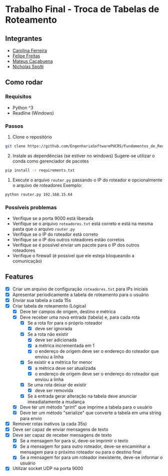 # Trabalho Final - Troca de Tabelas de Roteamento

## Integrantes
- [Carolina Ferreira](https://github.com/carolmic)
- [Felipe Freitas](https://github.com/felipefreitassilva)
- [Mateus Caçabuena](https://github.com/mateuscacabuena)
- [Nicholas Spolti](https://github.com/Nicholasspoltidesouza)

## Como rodar

### Requisitos

- Python ^3
- Readline (Windows)

### Passos

1. Clone o repositório
```bash
git clone https://github.com/EngenhariaSoftwarePUCRS/Fundamentos_de_Redes_de_Computadores.git
```

2. Instale as dependências (se estiver no windows)
Sugere-se utilizar o conda como gerenciador de pacotes
```bash
pip install -r requirements.txt
```

1. Execute o arquivo `router.py` passando o IP do roteador e opcionalmente o arquivo de roteadores
Exemplo:
```bash
python router.py 192.168.15.64
```

### Possíveis problemas

- Verifique se a porta 9000 está liberada
- Verifique se o arquivo `roteadores.txt` está correto e está na mesma pasta que o arquivo `router.py`
- Verifique se o IP do roteador está correto
- Verifique se o IP dos outros roteadores estão corretos
- Verifique se é possível enviar um pacote para o IP dos outros roteadores
- Verifique o firewall (é possível que ele esteja bloqueando a comunicação)

## Features

- [x] Criar um arquivo de configuração `roteadores.txt` para IPs iniciais
- [x] Apresentar periodicamente a tabela de roteamento para o usuário
- [x] Enviar sua tabela a cada 15s
- [x] Criar tabela de roteamento (Lógica)
  - [x] Deve ter campos de origem, destino e métrica
  - [x] Deve receber uma nova entrada (tabela) e, para cada rota
    - [x] Se a rota for para o próprio roteador
      - [x] deve ser ignorada
    - [x] Se a rota não existir
      - [x] deve ser adicionada
      - [x] a métrica incrementada em 1
      - [x] o endereço de origem deve ser o endereço do roteador que enviou a linha
    - [x] Se existir e a métrica for menor
      - [x] a métrica deve ser atualizada
      - [x] o endereço de origem deve ser o endereço do roteador que enviou a linha
    - [x] Se uma rota deixar de existir
      - [x] deve ser removida
    - [x] Se a entrada gerar alteração na tabela deve anunciar imeadiatamente a mudança 
  - [x] Deve ter um método "print" que imprime a tabela para o usuário
  - [x] Deve ter um método "serialize" que converte a tabela em uma string para envio
- [x] Remover rotas inativos (a cada 35s)
- [x] Deve ser capaz de enviar mensagens de texto
- [x] Deve ser capaz de receber mensagens de texto
  - [x] Se a mensagem for para si, deve-se imprimir o texto
  - [x] Se a mensagem for para outro roteador, deve-se encaminhar a mensagem para o próximo roteador ou para o destino final
  - [x] Se a mensagem for para um roteador inexistente, deve-se informar o usuário
- [x] Utilizar socket UDP na porta 9000
